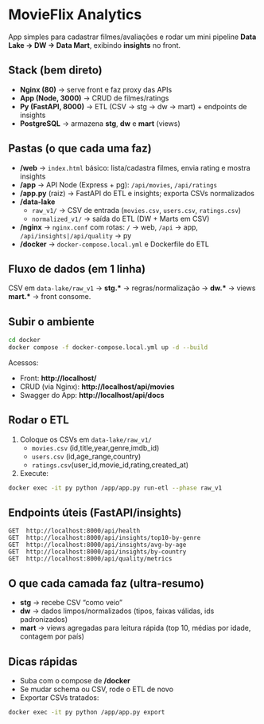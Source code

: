 # MovieFlix Analytics

App simples para cadastrar filmes/avaliações e rodar um mini pipeline **Data Lake → DW → Data Mart**, exibindo **insights** no front.

## Stack (bem direto)

- **Nginx (80)** → serve front e faz proxy das APIs
- **App (Node, 3000)** → CRUD de filmes/ratings
- **Py (FastAPI, 8000)** → ETL (CSV → stg → dw → mart) + endpoints de insights
- **PostgreSQL** → armazena **stg**, **dw** e **mart** (views)

## Pastas (o que cada uma faz)

- **/web** → `index.html` básico: lista/cadastra filmes, envia rating e mostra insights
- **/app** → API Node (Express + pg): `/api/movies`, `/api/ratings`
- **/app.py** (raiz) → FastAPI do ETL e insights; exporta CSVs normalizados
- **/data-lake**
  - `raw_v1/` → CSV de entrada (`movies.csv`, `users.csv`, `ratings.csv`)
  - `normalized_v1/` → saída do ETL (DW + Marts em CSV)
- **/nginx** → `nginx.conf` com rotas: `/` → web, `/api` → app, `/api/insights|/api/quality` → py
- **/docker** → `docker-compose.local.yml` e Dockerfile do ETL

## Fluxo de dados (em 1 linha)

CSV em `data-lake/raw_v1` → **stg.\*** → regras/normalização → **dw.\*** → views **mart.\*** → front consome.

## Subir o ambiente

```bash
cd docker
docker compose -f docker-compose.local.yml up -d --build
```

Acessos:

- Front: **http://localhost/**
- CRUD (via Nginx): **http://localhost/api/movies**
- Swagger do App: **http://localhost/api/docs**

## Rodar o ETL

1. Coloque os CSVs em `data-lake/raw_v1/`
   - `movies.csv` (id,title,year,genre,imdb_id)
   - `users.csv` (id,age_range,country)
   - `ratings.csv`(user_id,movie_id,rating,created_at)
2. Execute:

```bash
docker exec -it py python /app/app.py run-etl --phase raw_v1
```

## Endpoints úteis (FastAPI/insights)

```text
GET  http://localhost:8000/api/health
GET  http://localhost:8000/api/insights/top10-by-genre
GET  http://localhost:8000/api/insights/avg-by-age
GET  http://localhost:8000/api/insights/by-country
GET  http://localhost:8000/api/quality/metrics
```

## O que cada camada faz (ultra-resumo)

- **stg** → recebe CSV “como veio”
- **dw** → dados limpos/normalizados (tipos, faixas válidas, ids padronizados)
- **mart** → views agregadas para leitura rápida (top 10, médias por idade, contagem por país)

## Dicas rápidas

- Suba com o compose de **/docker**
- Se mudar schema ou CSV, rode o ETL de novo
- Exportar CSVs tratados:

```bash
docker exec -it py python /app/app.py export
```
